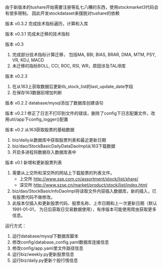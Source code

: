 由于新版本的tushare开始需要注册等乱七八糟的东西，使用stockmarket3代码会有很多限制。
因此开发stockdataset来摆脱对tushare的依赖

版本 v0.3.2
完成技术指标遍历，计算和入库

版本 v0.3.1
完成未迁移的技术指标

版本 v0.3
1. 完成部分技术指标计算迁移， 包括MA, BBI, BIAS, BRAR, DMA, MTM, PSY, VR, KDJ, MACD
2. 未迁移的指标BOLL, CCI, ROC, RSI, WR，原因涉及TALIB库

版本 v0.2.3
1. 在从163上获取数据后更新tb_stock_list的last_update_date字段
2. 在保存163数据前增加判断

版本 v0.2.2
database/mysql添加了数据库创建语句

版本 v0.2.1
修正了日志不打印到文件的错误，删除了config下日志配置文件，改用util/app下config_logger()配置

版本 v0.2
从163获取股票的基础数据
1. biz/daily从数据库中获取股票列表和最近更新日期
2. biz/dao/StockBasicDailyDataDaoImpl从163下载数据
3. 开启多进程将数据存入数据库表中

版本 v0.1
新增和更新股票列表
1. 需要从上交所和深交所的网站上下载股票的列表文件。
    - 上交所 http://www.sse.com.cn/assortment/stock/list/share/
    - 深交所 http://www.szse.cn/market/product/stock/list/index.html
2. biz/dao/StockBasicInfoDaoImpl将读取文件内容插入数据库，新的插入，已有股票代码不做修改。
3. 此版本仅插入和更新股票代码、股票名称、上市日期和上一次更新日期（默认1991-01-01， 为日后获取日交易数据使用），有序版本可能使用爬虫获取更多信息。


运行方式：
1. 运行database/mysql下数据库脚本
2. 修改config/database_config.yaml数据库连接信息
3. 修改config/app.yaml里文件路径信息
4. 运行biz/weekly.py更新股票信息
5. 运行biz/daily.py更新个股行情信息
